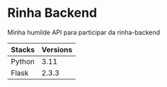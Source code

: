 

<h1>Rinha Backend</h1>
<p>
    Minha humilde API para participar da rinha-backend
</p>

| Stacks | Versions |
|-------------- | -------------- |
| Python    | 3.11|
| Flask | 2.3.3|
